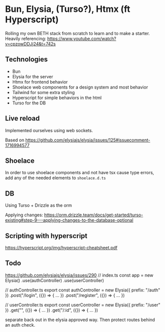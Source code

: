 # Bun, Elysia, (Turso?), Htmx (ft Hyperscript)

Rolling my own BETH stack from scratch to learn and to make a starter.
Heavily referencing: https://www.youtube.com/watch?v=cpzowDDJj24&t=742s

## Technologies

- Bun
- Elysia for the server
- Htmx for frontend behavior
- Shoelace web components for a design system and most behavior
- Tailwind for some extra styling
- Hyperscript for simple behaviors in the html
- Turso for the DB

## Live reload

Implemented ourselves using web sockets.

Based on https://github.com/elysiajs/elysia/issues/125#issuecomment-1716994577

## Shoelace

In order to use shoelace components and not have tsx cause type errors, add any of the needed elements to `shoelace.d.ts`

## DB

Using Turso + Drizzle as the orm

Applying changes: https://orm.drizzle.team/docs/get-started/turso-existing#step-9---applying-changes-to-the-database-optional

## Scripting with hyperscript

https://hyperscript.org/img/hyperscript-cheatsheet.pdf

## Todo

https://github.com/elysiajs/elysia/issues/290
// index.ts
const app = new Elysia()
.use(authController)
.use(userController)

// authController.ts
export const authController = new Elysia({ prefix: "/auth" })
.post("/login", ({}) => { ... })
.post("/register", ({}) => { ... })

// userController.ts
export const userController = new Elysia({ prefix: "/user" })
.get("", ({}) => { ... })
.get("/:id", ({}) => { ... })

separate back out in the elysia approved way.
Then protect routes behind an auth check.
